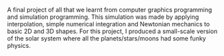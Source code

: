 A final project of all that we learnt from computer graphics programming and simulation programming. This simulation was made by applying interpolation, simple numerical integration and Newtonian mechanics to basic 2D and 3D shapes. For this project, I produced a small-scale version of the solar system where all the planets/stars/moons had some funky physics.
